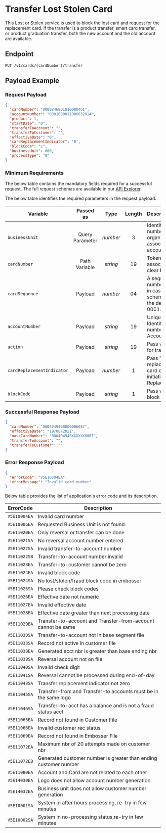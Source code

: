 # Transfer Lost Stolen Card 

This Lost or Stolen service is used to block the lost card and request for the replacement card. If the transfer is a product 
transfer, smart card transfer, or product graduation transfer, both the new account and the old account are available.

## Endpoint

`PUT /v1/cards/{cardNumber}/transfer`

## Payload Example
	
### Request Payload

```json
{
  "cardNumber": "0009846801010000461",
  "accountNumber": "0001000011000032014",
  "product": 1,
  "startDate": "0",
  "transferToAccount": "",
  "transferToCustomer": "",
  "effectiveDate": "0",
  "cardReplacementIndicator": "0",
  "blockCode": "L",
  "businessUnit": 600,
  "processType": "0"
}

```

### Minimum Requirements

The below table contains the mandatory fields required for a successful request. The full request schemas are available in our [API Explorer](../api/?type=put&path=/v1/cards/{cardNumber}/transfer).

The below table identifies the required parameters in the request payload.

| Variable | Passed as | Type | Length | Description/Values |
| -------- | :-------: | :--: | :------------: | ------------------ |
| `businessUnit` | Query Parameter | *number* | 3 | Identification number of the organization associated with the account. |
| `cardNumber` | Path Variable | *string* | 19 | Token Number associated with the clear PAN. |
| `cardSequence` | Payload | *number* | 04 | A sequence number of the card in case of card scheme 2 else pass the default value of 0001. |
| `accountNumber` | Payload | *string* | 19 | Unique Identification number of the Account. |
| `action` | Payload | *string* | 19 | Pass value as "T" for transfer. |
| `cardReplacementIndicator` | Payload | *number* | 1 |  Pass "1" for replacement of card or "0" to avoid initiation of card Replacement . |
| `blockCode` | Payload | *string* | 1 | Pass value as "L" to block the old card. |

### Successful Response Payload

```json
{
  "cardNumber": "0004049400000006087",
  "effectiveDate": "19/08/2021",
  "maskCardNumber": "000404940XXXXXX6087",
  "transferToAccount": "",
  "transferToCustomer": ""
}

```

### Error Response Payload

```json
{
  "errorCode": "V5E10004EA",
  "errorMessage": "Invalid card number"  
}
```

Below table provides the list of application's error code and its description.

| ErrorCode |  Description |
| --------  | ------------------ |
|`V5E10004EA` | Invalid card number |
|`V5E10006EA` | Requested Business Unit is not found |
|`V5E11020EA` | Only reversal or transfer can be done |
|`V5E11021SA` | No reversal account number entered |
|`V5E11022SA` | Invalid transfer-to-account number |
|`V5E11022SB` | Transfer-to-account number invalid |
|`V5E11023EA` | Transfer-to-customer cannot be zero |
|`V5E11024EA` | Invalid block code |
|`V5E11024SA` | No lost/stolen/fraud block code in embosser |
|`V5E11025SA` | Please check block codes |
|`V5E11026EA` | Effective date not numeric |
|`V5E11027EA` | Invalid effective date |
|`V5E11028EA` | Effective date greater than next processing date |
|`V5E11029EA` | Transfer-to-account and Transfer-from-account cannot be same |
|`V5E11030SA` | Transfer-to-account not in base segment file |
|`V5E11033SA` | Record not active in customer file |
|`V5E11038EA` | Generated acct nbr is greater than base ending nbr |
|`V5E11039SA` | Reversal account not on file |
|`V5E11040SA` | Invalid check digit |
|`V5E11041SA` | Reversal cannot be processed during end-of-day |
|`V5E11043SA` | Transfer replacement indicator not zero |
|`V5E11045SA` | Transfer-from and Transfer-to accounts must be in the same logo |
|`V5E11046SA` | Transfer-to-acct has a balance and is not a fraud status acct |
|`V5E11065EA` | Record not found in Customer File |
|`V5E11066EA` | Invalid customer rec status |
|`V5E11069EA` | Record not found in Embosser File |
|`V5E11072EA` | Maximum nbr of 20 attempts made on customer nbr |
|`V5E11072EB` | Generated customer number is greater than ending customer number |
|`V5E11080EA` | Account and Card are not related to each other |
|`V5E14030EA` | Logo does not allow account number generation |
|`V5E14032EA` | Business unit does not allow customer number generation |
|`V5E10001SA` | System in after hours processing, re-try in few minutes |
|`V5E10002SA` | System in no-processing status,re-try in few minutes |